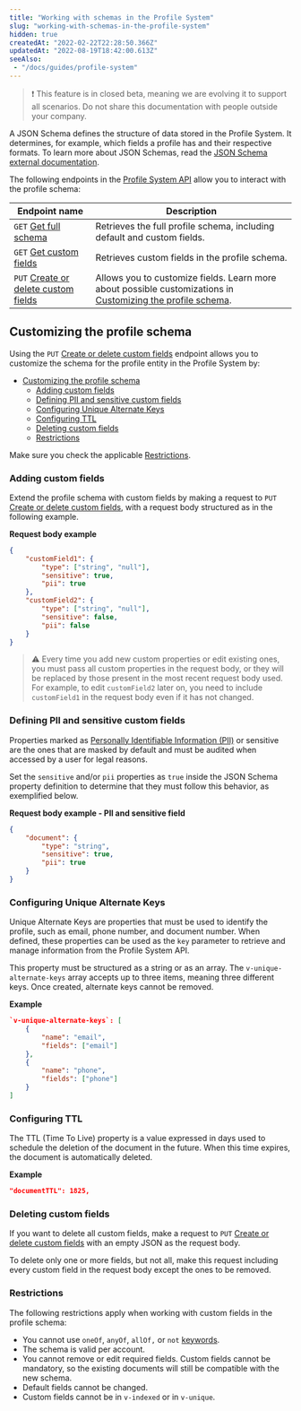 ```yaml
---
title: "Working with schemas in the Profile System"
slug: "working-with-schemas-in-the-profile-system"
hidden: true
createdAt: "2022-02-22T22:28:50.366Z"
updatedAt: "2022-08-19T18:42:00.613Z"
seeAlso:
 - "/docs/guides/profile-system"
---
```


> ❗ This feature is in closed beta, meaning we are evolving it to support all scenarios. Do not share this documentation with people outside your company.

A JSON Schema defines the structure of data stored in the Profile System. It determines, for example, which fields a profile has and their respective formats. To learn more about JSON Schemas, read the [JSON Schema external documentation](http://json-schema.org/).

The following endpoints in the [Profile System API](https://developers.vtex.com/docs/guides/profile-system) allow you to interact with the profile schema:

| Endpoint name | Description |
| - | - |
| `GET` [Get full schema](https://developers.vtex.com/docs/api-reference/profile-system#get-/api/storage/profile-system/schemas/profileSystem) | Retrieves the full profile schema, including default and custom fields. |
| `GET` [Get custom fields](https://developers.vtex.com/docs/api-reference/profile-system#get-/api/storage/profile-system/schemas/profileSystem/custom) | Retrieves custom fields in the profile schema. |
| `PUT` [Create or delete custom fields](https://developers.vtex.com/docs/api-reference/profile-system#put-/api/storage/profile-system/schemas/profileSystem/custom) | Allows you to customize fields. Learn more about possible customizations in [Customizing the profile schema](#customizing-the-profile-schema). |

## Customizing the profile schema

Using the `PUT` [Create or delete custom fields](https://developers.vtex.com/docs/api-reference/profile-system#put-/api/storage/profile-system/schemas/profileSystem/custom) endpoint allows you to customize the schema for the profile entity in the Profile System by:

- [Customizing the profile schema](#customizing-the-profile-schema)
  - [Adding custom fields](#adding-custom-fields)
  - [Defining PII and sensitive custom fields](#defining-pii-and-sensitive-custom-fields)
  - [Configuring Unique Alternate Keys](#configuring-unique-alternate-keys)
  - [Configuring TTL](#configuring-ttl)
  - [Deleting custom fields](#deleting-custom-fields)
  - [Restrictions](#restrictions)

Make sure you check the applicable [Restrictions](#restrictions).

### Adding custom fields

Extend the profile schema with custom fields by making a request to `PUT` [Create or delete custom fields](https://developers.vtex.com/docs/api-reference/profile-system#put-/api/storage/profile-system/schemas/profileSystem/custom), with a request body structured as in the following example.

**Request body example**

```json
{
    "customField1": {
        "type": ["string", "null"],
        "sensitive": true,
        "pii": true
    },
    "customField2": {
        "type": ["string", "null"],
        "sensitive": false,
        "pii": false
    }
}
```

> ⚠️ Every time you add new custom properties or edit existing ones, you must pass all custom properties in the request body, or they will be replaced by those present in the most recent request body used. For example, to edit `customField2` later on, you need to include `customField1` in the request body even if it has not changed.

### Defining PII and sensitive custom fields

Properties marked as [Personally Identifiable Information (PII)](https://developers.vtex.com/docs/guides/pii-data-architecture) or sensitive are the ones that are masked by default and must be audited when accessed by a user for legal reasons.

Set the `sensitive` and/or `pii` properties as `true` inside the JSON Schema property definition to determine that they must follow this behavior, as exemplified below.

**Request body example - PII and sensitive field**

```json
{
    "document": {
        "type": "string",
        "sensitive": true,
        "pii": true
    }
}

```

### Configuring Unique Alternate Keys

Unique Alternate Keys are properties that must be used to identify the profile, such as email, phone number, and document number. When defined, these properties can be used as the `key` parameter to retrieve and manage information from the Profile System API.

This property must be structured as a string or as an array. The `v-unique-alternate-keys` array accepts up to three items, meaning three different keys. Once created, alternate keys cannot be removed.

**Example**

```json
`v-unique-alternate-keys`: [
    {
        "name": "email",
        "fields": ["email"]
    },
    {
        "name": "phone",
        "fields": ["phone"]
    }
]
```

### Configuring TTL

The TTL (Time To Live) property is a value expressed in days used to schedule the deletion of the document in the future. When this time expires, the document is automatically deleted.

**Example**

```json
"documentTTL": 1825,
```

### Deleting custom fields

If you want to delete all custom fields, make a request to `PUT` [Create or delete custom fields](https://developers.vtex.com/docs/api-reference/profile-system#put-/api/storage/profile-system/schemas/profileSystem/custom) with an empty JSON as the request body.

To delete only one or more fields, but not all, make this request including every custom field in the request body except the ones to be removed.

### Restrictions

The following restrictions apply when working with custom fields in the profile schema:

* You cannot use `oneOf`, `anyOf`, `allOf,` or `not` [keywords](https://swagger.io/docs/specification/data-models/oneof-anyof-allof-not/).
* The schema is valid per account.
* You cannot remove or edit required fields. Custom fields cannot be mandatory, so the existing documents will still be compatible with the new schema.
* Default fields cannot be changed.
* Custom fields cannot be in `v-indexed` or in `v-unique`.